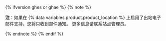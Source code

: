 {% ifversion ghes or ghae %}
{% note %}

**注**：如果在 {% data variables.product.product_location %} 上启用了出站电子邮件支持，您将只收到邮件通知。 更多信息请联系站点管理员。

{% endnote %}
{% endif %}
